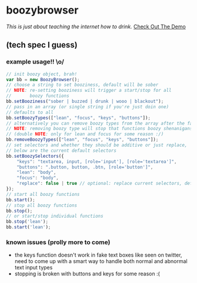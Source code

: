 # boozybrowser
_This is just about teaching the internet how to drink._
<a href="http://www.boozybrowser.com" target="_blank">Check Out The Demo</a>

## (tech spec I guess)
### example usage!! \o/ 
``` JavaScript
// init boozy object, brah!
var bb = new BoozyBrowser();
// choose a string to set booziness, default will be sober
// NOTE: re-setting booziness will trigger a start/stop for all 
//       boozy functions
bb.setBooziness("sober | buzzed | drunk | wooo | blackout");
// pass in an array (or single string if you're just doin one)
// defaults to all
bb.setBoozyTypes(["lean", "focus", "keys", "buttons"]);
// alternatively you can remove boozy types from the array after the fact 
// NOTE: removing boozy type will stop that functions boozy shenanigans 
// (double NOTE: only for lean and focus for some reason :/)
bb.removeBoozyTypes(["lean", "focus", "keys", "buttons"]);
// set selectors and whether they should be additive or just replace, 
// below are the current default selectors
bb.setBoozySelectors({
    "keys": "textarea, input, [role='input'], [role='textarea']",   
    "buttons": ".button, button, .btn, [role='button']",
    "lean": "body",
    "focus": "body",
    "replace": false | true // optional: replace current selectors, defautlts to false
});
// start all boozy functions
bb.start();
// stop all boozy functions
bb.stop();
// or start/stop individual functions
bb.stop('lean');
bb.start('lean');
``` 

### known issues (prolly more to come)
* the keys function doesn't work in fake text boxes like seen on twitter, need to come up with a smart way to handle both normal and abnormal text input types
* stopping is broken with buttons and keys for some reason :(
